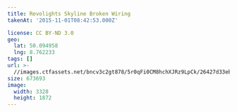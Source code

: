 ```yaml
---
title: Revolights Skyline Broken Wiring
takenAt: '2015-11-01T08:42:53.000Z'

license: CC BY-ND 3.0
geo:
  lat: 50.094958
  lng: 8.762233
tags: []
url: >-
  //images.ctfassets.net/bncv3c2gt878/5r0qFi0CM8hchXJRz9LpCk/26427d33eb8a675a627107bc4cc4e2e6/revolights-skyline-broken-wiring_22052377713_o
size: 673693
image:
  width: 3328
  height: 1872
---
```

